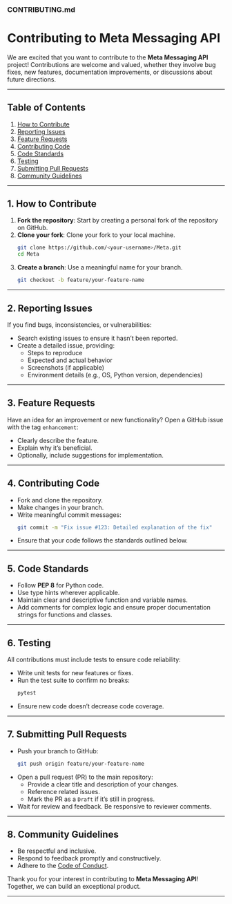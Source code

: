 ### CONTRIBUTING.md

# Contributing to Meta Messaging API

We are excited that you want to contribute to the **Meta Messaging API** project! Contributions are welcome and valued, whether they involve bug fixes, new features, documentation improvements, or discussions about future directions.

---

## Table of Contents
1. [How to Contribute](#how-to-contribute)
2. [Reporting Issues](#reporting-issues)
3. [Feature Requests](#feature-requests)
4. [Contributing Code](#contributing-code)
5. [Code Standards](#code-standards)
6. [Testing](#testing)
7. [Submitting Pull Requests](#submitting-pull-requests)
8. [Community Guidelines](#community-guidelines)

---

## 1. How to Contribute
1. **Fork the repository**: Start by creating a personal fork of the repository on GitHub.
2. **Clone your fork**: Clone your fork to your local machine.
   ```bash
   git clone https://github.com/<your-username>/Meta.git
   cd Meta
   ```
3. **Create a branch**: Use a meaningful name for your branch.
   ```bash
   git checkout -b feature/your-feature-name
   ```

---

## 2. Reporting Issues
If you find bugs, inconsistencies, or vulnerabilities:
- Search existing issues to ensure it hasn’t been reported.
- Create a detailed issue, providing:
  - Steps to reproduce
  - Expected and actual behavior
  - Screenshots (if applicable)
  - Environment details (e.g., OS, Python version, dependencies)

---

## 3. Feature Requests
Have an idea for an improvement or new functionality? Open a GitHub issue with the tag `enhancement`:
- Clearly describe the feature.
- Explain why it’s beneficial.
- Optionally, include suggestions for implementation.

---

## 4. Contributing Code
- Fork and clone the repository.
- Make changes in your branch.
- Write meaningful commit messages:
   ```bash
   git commit -m "Fix issue #123: Detailed explanation of the fix"
   ```
- Ensure that your code follows the standards outlined below.

---

## 5. Code Standards
- Follow **PEP 8** for Python code.
- Use type hints wherever applicable.
- Maintain clear and descriptive function and variable names.
- Add comments for complex logic and ensure proper documentation strings for functions and classes.

---

## 6. Testing
All contributions must include tests to ensure code reliability:
- Write unit tests for new features or fixes.
- Run the test suite to confirm no breaks:
   ```bash
   pytest
   ```
- Ensure new code doesn’t decrease code coverage.

---

## 7. Submitting Pull Requests
- Push your branch to GitHub:
   ```bash
   git push origin feature/your-feature-name
   ```
- Open a pull request (PR) to the main repository:
  - Provide a clear title and description of your changes.
  - Reference related issues.
  - Mark the PR as a `Draft` if it’s still in progress.
- Wait for review and feedback. Be responsive to reviewer comments.

---

## 8. Community Guidelines
- Be respectful and inclusive.
- Respond to feedback promptly and constructively.
- Adhere to the [Code of Conduct](CODE_OF_CONDUCT.md).

Thank you for your interest in contributing to **Meta Messaging API**! Together, we can build an exceptional product.

---
